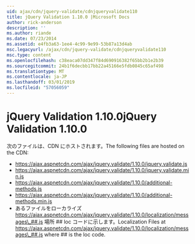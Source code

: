 ```yaml
---
uid: ajax/cdn/jquery-validate/cdnjqueryvalidate110
title: jQuery Validation 1.10.0 |Microsoft Docs
author: rick-anderson
description: ''
ms.author: riande
ms.date: 07/23/2014
ms.assetid: e4fb3a63-1ee4-4c99-9e99-53b87a13d4ab
msc.legacyurl: /ajax/cdn/jquery-validate/cdnjqueryvalidate110
msc.type: content
ms.openlocfilehash: c38eaca07dd347f84d690916382f65bb2b1e2b39
ms.sourcegitcommit: 24b1f6decbb17bb22a45166e5fdb0845c65af498
ms.translationtype: MT
ms.contentlocale: ja-JP
ms.lasthandoff: 03/01/2019
ms.locfileid: "57056059"
---
```

<a name="jquery-validation-1100"></a><span data-ttu-id="d8048-102">jQuery Validation 1.10.0</span><span class="sxs-lookup"><span data-stu-id="d8048-102">jQuery Validation 1.10.0</span></span>
====================
<span data-ttu-id="d8048-103">次のファイルは、CDN にホストされます。</span><span class="sxs-lookup"><span data-stu-id="d8048-103">The following files are hosted on the CDN:</span></span>

- https://ajax.aspnetcdn.com/ajax/jquery.validate/1.10.0/jquery.validate.js
- https://ajax.aspnetcdn.com/ajax/jquery.validate/1.10.0/jquery.validate.min.js
- https://ajax.aspnetcdn.com/ajax/jquery.validate/1.10.0/additional-methods.js
- https://ajax.aspnetcdn.com/ajax/jquery.validate/1.10.0/additional-methods.min.js
- <span data-ttu-id="d8048-104">あるファイルをローカライズ https://ajax.aspnetcdn.com/ajax/jquery.validate/1.10.0/localization/messages\_##.js 場所 ## loc コードに示します。</span><span class="sxs-lookup"><span data-stu-id="d8048-104">Localization Files at https://ajax.aspnetcdn.com/ajax/jquery.validate/1.10.0/localization/messages\_##.js where ## is the loc code.</span></span>
